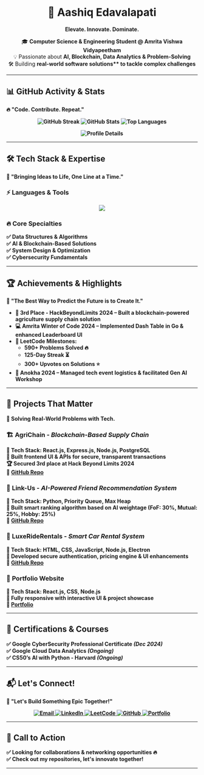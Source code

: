 <h1 align="center">  
  🚀 Aashiq Edavalapati  
</h1>  

<p align="center">  
  <strong>Elevate. Innovate. Dominate.</strong>  
</p>  

<p align="center">  
  🎓 <b>Computer Science & Engineering Student @ Amrita Vishwa Vidyapeetham</b>
  <br> 💡 Passionate about <b>AI, Blockchain, Data Analytics & Problem-Solving</b>
  <br> 🛠️ Building <b>real-world software solutions** to tackle complex challenges  
</p>  

---

## 📊 **GitHub Activity & Stats**  
🔥 **"Code. Contribute. Repeat."**  

<p align="center">  
  <img src="https://github-readme-streak-stats.herokuapp.com/?user=Aashiq-Edavalapati&theme=radical" alt="GitHub Streak"/>  
  <img src="https://github-readme-stats.vercel.app/api?username=Aashiq-Edavalapati&show_icons=true&theme=radical" alt="GitHub Stats"/>  
  <img src="https://github-readme-stats.vercel.app/api/top-langs/?username=Aashiq-Edavalapati&layout=compact&theme=radical" alt="Top Languages"/>  
</p>  

<p align="center">  
  <img src="https://github-profile-summary-cards.vercel.app/api/cards/profile-details?username=Aashiq-Edavalapati&theme=radical" alt="Profile Details"/>  
</p>  

---

## 🛠️ **Tech Stack & Expertise**  
🚀 **"Bringing Ideas to Life, One Line at a Time."**  

### ⚡ **Languages & Tools**  
<p align="center">  
  <img src="https://skillicons.dev/icons?i=python,java,javascript,cpp,go,haskell,c,html,css,nodejs,react,nextjs,mongodb,postgresql,git,github,linux,vscode,bash,arduino,raspberrypi" />  
</p>  

### 🔥 **Core Specialties**  
✅ **Data Structures & Algorithms**  
✅ **AI & Blockchain-Based Solutions**  
✅ **System Design & Optimization**  
✅ **Cybersecurity Fundamentals**  

---

## 🏆 **Achievements & Highlights**  
🚀 **"The Best Way to Predict the Future is to Create It."**  

- 🥉 **3rd Place - HackBeyondLimits 2024** – Built a blockchain-powered **agriculture supply chain solution**  
- 💻 **Amrita Winter of Code 2024** – Implemented **Dash Table in Go** & enhanced **Leaderboard UI**  
- 🎯 **LeetCode Milestones**:  
  - **590+ Problems Solved** 🔥  
  - **125-Day Streak** ⏳  
  - **300+ Upvotes on Solutions** ⭐  
- 🎤 **Anokha 2024** – Managed **tech event logistics** & facilitated **Gen AI Workshop**  

---

## 🚀 **Projects That Matter**  
🔗 **Solving Real-World Problems with Tech.**  

### 🏗️ **AgriChain** - *Blockchain-Based Supply Chain*  
🔹 **Tech Stack**: React.js, Express.js, Node.js, PostgreSQL  
📌 Built **frontend UI & APIs** for **secure, transparent transactions**  
🏆 **Secured 3rd place at Hack Beyond Limits 2024**  
🔗 [GitHub Repo](https://github.com/tokenomists/AgriChain)  

### 🤖 **Link-Us** - *AI-Powered Friend Recommendation System*  
🔹 **Tech Stack**: Python, Priority Queue, Max Heap  
📌 Built **smart ranking algorithm** based on **AI weightage (FoF: 30%, Mutual: 25%, Hobby: 25%)**  
🔗 [GitHub Repo](https://github.com/adithya-menon-r/Link-Us.git)  

### 🚗 **LuxeRideRentals** - *Smart Car Rental System*  
🔹 **Tech Stack**: HTML, CSS, JavaScript, Node.js, Electron  
📌 Developed **secure authentication, pricing engine & UI enhancements**  
🔗 [GitHub Repo](https://github.com/Aashiq-Edavalapati/Car-Rental-Website.git)  

### 🎨 **Portfolio Website**  
🔹 **Tech Stack**: React.js, CSS, Node.js  
📌 **Fully responsive** with **interactive UI & project showcase**  
🔗 [Portfolio](https://aashiqedavalapati.vercel.app/)  

---

## 📜 **Certifications & Courses**  
✅ **Google CyberSecurity Professional Certificate** *(Dec 2024)*  
✅ **Google Cloud Data Analytics** *(Ongoing)*  
✅ **CS50’s AI with Python - Harvard** *(Ongoing)*  

---

## 📬 **Let's Connect!**  
🚀 **"Let's Build Something Epic Together!"**  

<p align="center">  
  <a href="mailto:aashiqedavalapati58@gmail.com">
    <img src="https://img.shields.io/badge/Email-D14836?logo=gmail&logoColor=white&style=for-the-badge" alt="Email">
  </a>  
  <a href="https://www.linkedin.com/in/aashiq-edavalapati-77b346289/">
    <img src="https://img.shields.io/badge/LinkedIn-0077B5?logo=linkedin&logoColor=white&style=for-the-badge" alt="LinkedIn">
  </a>  
  <a href="https://leetcode.com/u/Aashiq_Edavalapati/">
    <img src="https://img.shields.io/badge/LeetCode-FFA116?logo=leetcode&logoColor=white&style=for-the-badge" alt="LeetCode">
  </a>  
  <a href="https://github.com/Aashiq-Edavalapati">
    <img src="https://img.shields.io/badge/GitHub-181717?logo=github&logoColor=white&style=for-the-badge" alt="GitHub">
  </a>  
  <a href="https://aashiqedavalapati.vercel.app/">
    <img src="https://img.shields.io/badge/Portfolio-4285F4?logo=google-chrome&logoColor=white&style=for-the-badge" alt="Portfolio">
  </a>  
</p>  

---

## 🚀 **Call to Action**  
✅ **Looking for collaborations & networking opportunities** 🔥  
✅ **Check out my repositories, let's innovate together!**  

---
